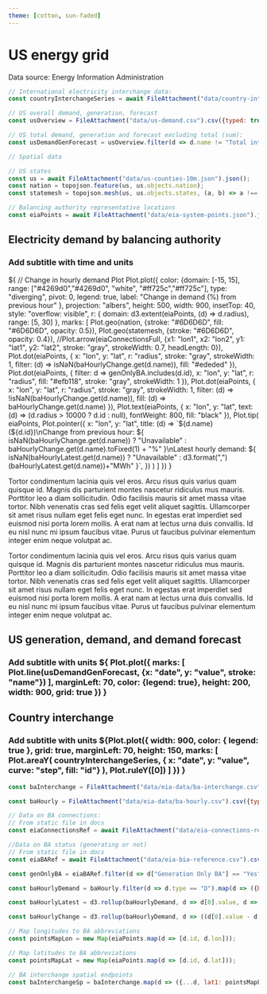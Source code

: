 ```yaml
---
theme: [cotton, sun-faded]
---
```


# US energy grid

Data source: Energy Information Administration

<!-- SECTION 1: International interchange -->

```js
// International electricity interchange data:
const countryInterchangeSeries = await FileAttachment("data/country-interchange.csv").csv({typed: true});
```

<!-- SECTION 2: US total demand, generation, forecasting -->

```js
// US overall demand, generation, forecast
const usOverview = FileAttachment("data/us-demand.csv").csv({typed: true});
```

```js
// US total demand, generation and forecast excluding total (sum):
const usDemandGenForecast = usOverview.filter(d => d.name != "Total interchange");
```

```js
// Spatial data

// US states
const us = await FileAttachment("data/us-counties-10m.json").json();
const nation = topojson.feature(us, us.objects.nation);
const statemesh = topojson.mesh(us, us.objects.states, (a, b) => a !== b);

// Balancing authority representative locations
const eiaPoints = await FileAttachment("data/eia-system-points.json").json().then(d => d[0].data);
```


<div class="grid grid-cols-3">
  <div class="card grid-colspan-2 grid-rowspan-2">
    <h2>Electricity demand by balancing authority</h2>
    <h3>Add subtitle with time and units</h3>
    ${
      // Change in hourly demand Plot
Plot.plot({
  color: {domain: [-15, 15], range: ["#4269d0","#4269d0", "white", "#ff725c","#ff725c"], type: "diverging", pivot: 0, legend: true, label: "Change in demand (%) from previous hour" },
  projection: "albers",
  height: 500,
  width: 900,
  insetTop: 40,
  style: "overflow: visible",
  r: { domain: d3.extent(eiaPoints, (d) => d.radius), range: [5, 30] },
  marks: [
    Plot.geo(nation, {stroke: "#6D6D6D", fill: "#6D6D6D", opacity: 0.5}),
    Plot.geo(statemesh, {stroke: "#6D6D6D", opacity: 0.4}),
    //Plot.arrow(eiaConnectionsFull, {x1: "lon1", x2: "lon2", y1: "lat1", y2: "lat2", stroke: "gray", strokeWidth: 0.7, headLength: 0}),
    Plot.dot(eiaPoints, { 
      x: "lon",
      y: "lat",
      r: "radius",
      stroke: "gray",
      strokeWidth: 1,
      filter: (d) => isNaN(baHourlyChange.get(d.name)),
      fill: "#ededed"
    }),
    Plot.dot(eiaPoints, {
      filter: d => genOnlyBA.includes(d.id),
      x: "lon",
      y: "lat",
      r: "radius",
      fill: "#efb118",
      stroke: "gray",
      strokeWidth: 1
    }),
    Plot.dot(eiaPoints, {
      x: "lon",
      y: "lat",
      r: "radius",
      stroke: "gray",
      strokeWidth: 1,
      filter: (d) => !isNaN(baHourlyChange.get(d.name)),
      fill: (d) => baHourlyChange.get(d.name)
    }),
    Plot.text(eiaPoints, {
      x: "lon",
      y: "lat",
      text: (d) => (d.radius > 10000 ? d.id : null),
      fontWeight: 800,
      fill: "black"
    }),
    Plot.tip(
      eiaPoints,
      Plot.pointer({
        x: "lon",
        y: "lat",
        title: (d) =>
          `${d.name} (${d.id})\nChange from previous hour: ${
            isNaN(baHourlyChange.get(d.name))
              ? "Unavailable"
              : baHourlyChange.get(d.name).toFixed(1) + "%"
          }\nLatest hourly demand: ${
            isNaN(baHourlyLatest.get(d.name))
              ? "Unavailable"
              : d3.format(",")(baHourlyLatest.get(d.name))+"MWh"
          }`,
      })
    )
  ]
})
    }
  </div>
  <div class="card grid-colspan-1 grid-rowspan-1">
    <p>Tortor condimentum lacinia quis vel eros. Arcu risus quis varius quam quisque id. Magnis dis parturient montes nascetur ridiculus mus mauris. Porttitor leo a diam sollicitudin. Odio facilisis mauris sit amet massa vitae tortor. Nibh venenatis cras sed felis eget velit aliquet sagittis. Ullamcorper sit amet risus nullam eget felis eget nunc. In egestas erat imperdiet sed euismod nisi porta lorem mollis. A erat nam at lectus urna duis convallis. Id eu nisl nunc mi ipsum faucibus vitae. Purus ut faucibus pulvinar elementum integer enim neque volutpat ac.</p>
  </div>
    <div class="card grid-colspan-1 grid-rowspan-1">
    <p>Tortor condimentum lacinia quis vel eros. Arcu risus quis varius quam quisque id. Magnis dis parturient montes nascetur ridiculus mus mauris. Porttitor leo a diam sollicitudin. Odio facilisis mauris sit amet massa vitae tortor. Nibh venenatis cras sed felis eget velit aliquet sagittis. Ullamcorper sit amet risus nullam eget felis eget nunc. In egestas erat imperdiet sed euismod nisi porta lorem mollis. A erat nam at lectus urna duis convallis. Id eu nisl nunc mi ipsum faucibus vitae. Purus ut faucibus pulvinar elementum integer enim neque volutpat ac.</p>
  </div>
   <div class="card grid-colspan-3 grid-rowspan-1">
  <h2>US generation, demand, and demand forecast</h2>
  <h3>Add subtitle with units</3>
   ${
    Plot.plot({
  marks: [
    Plot.line(usDemandGenForecast, {x: "date", y: "value", stroke: "name"})
  ],
  marginLeft: 70,
  color: {legend: true},
  height: 200, 
  width: 900,
  grid: true
})
   }
  </div>
  <div class="card grid-colspan-3 grid-rowspan-1">
  <h2>Country interchange</h2>
  <h3>Add subtitle with units</3>
   ${Plot.plot({
    width: 900,
    color: { legend: true },
    grid: true,
    marginLeft: 70,
    height: 150,
    marks: [
        Plot.areaY(
            countryInterchangeSeries,
            { x: "date", y: "value", curve: "step", fill: "id"}
        ),
        Plot.ruleY([0])
    ]
})
   }
  </div>
</div>


```js
const baInterchange = FileAttachment("data/eia-data/ba-interchange.csv").csv({typed: true});

const baHourly = FileAttachment("data/eia-data/ba-hourly.csv").csv({typed: true});

// Data on BA connections:
// From static file in docs
const eiaConnectionsRef = await FileAttachment("data/eia-connections-reference.csv").csv({typed: true});

//Data on BA status (generating or not)
// From static file in docs
const eiaBARef = await FileAttachment("data/eia-bia-reference.csv").csv({typed: true});
```

```js 
const genOnlyBA = eiaBARef.filter(d => d["Generation Only BA"] == "Yes").map(d => d["BA Code"]);
```

```js
const baHourlyDemand = baHourly.filter(d => d.type == "D").map(d => ({ba: d["respondent-name"], period: d.period, value: d.value})); // Only use demand ("D");
```

```js
const baHourlyLatest = d3.rollup(baHourlyDemand, d => d[0].value, d => d["ba"]);
```

```js
const baHourlyChange = d3.rollup(baHourlyDemand, d => ((d[0].value - d[1].value) / d[1].value) * 100, d => d["ba"] );
```

```js
// Map longitudes to BA abbreviations
const pointsMapLon = new Map(eiaPoints.map(d => [d.id, d.lon]));

// Map latitudes to BA abbreviations
const pointsMapLat = new Map(eiaPoints.map(d => [d.id, d.lat]));

// BA interchange spatial endpoints
const baInterchangeSp = baInterchange.map(d => ({...d, lat1: pointsMapLat.get(d["fromba"]), lon1: pointsMapLon.get(d["fromba"]), lat2: pointsMapLat.get(d["toba"]), lon2: pointsMapLon.get(d["toba"])}));
```